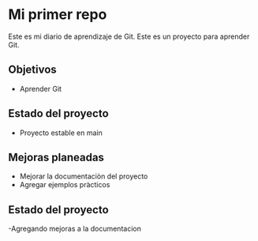 # Mi primer repo
Este es mi diario de aprendizaje de Git.
Este es un proyecto para aprender Git.
## Objetivos
- Aprender Git
## Estado del proyecto
- Proyecto estable en main
## Mejoras planeadas
- Mejorar la documentaciòn del proyecto
- Agregar ejemplos pràcticos
## Estado del proyecto
-Agregando mejoras a la documentacion
